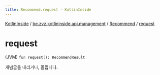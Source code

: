 ```yaml
---
title: Recommend.request - KotlinInside
---
```


[KotlinInside](../../index.html) / [be.zvz.kotlininside.api.management](../index.html) / [Recommend](index.html) / [request](./request.html)

# request

(JVM) `fun request(): RecommendResult`

개념글을 내리거나, 올립니다.

